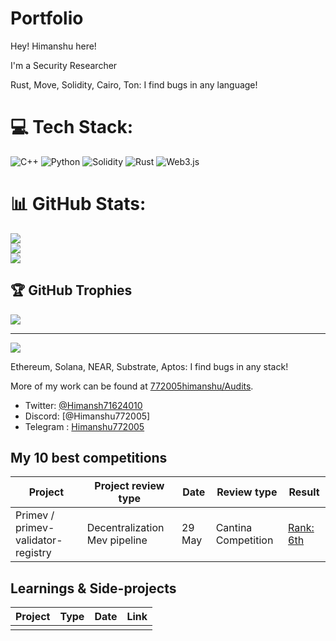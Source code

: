 # Portfolio

Hey! Himanshu here!

I'm a Security Researcher

Rust, Move, Solidity, Cairo, Ton: I find bugs in any language!


# 💻 Tech Stack:
![C++](https://img.shields.io/badge/c++-%2300599C.svg?style=for-the-badge&logo=c%2B%2B&logoColor=white) ![Python](https://img.shields.io/badge/python-3670A0?style=for-the-badge&logo=python&logoColor=ffdd54) ![Solidity](https://img.shields.io/badge/Solidity-%23363636.svg?style=for-the-badge&logo=solidity&logoColor=white) ![Rust](https://img.shields.io/badge/rust-%23000000.svg?style=for-the-badge&logo=rust&logoColor=white) ![Web3.js](https://img.shields.io/badge/web3.js-F16822?style=for-the-badge&logo=web3.js&logoColor=white)
# 📊 GitHub Stats:
![](https://github-readme-stats.vercel.app/api?username=772005himanshu&theme=dark&hide_border=false&include_all_commits=false&count_private=false)<br/>
![](https://nirzak-streak-stats.vercel.app/?user=772005himanshu&theme=dark&hide_border=false)<br/>
![](https://github-readme-stats.vercel.app/api/top-langs/?username=772005himanshu&theme=dark&hide_border=false&include_all_commits=false&count_private=false&layout=compact)

## 🏆 GitHub Trophies
![](https://github-profile-trophy.vercel.app/?username=772005himanshu&theme=radical&no-frame=false&no-bg=true&margin-w=4)

---
[![](https://visitcount.itsvg.in/api?id=772005himanshu&icon=0&color=0)](https://visitcount.itsvg.in)

<!-- Proudly created with GPRM ( https://gprm.itsvg.in ) -->

Ethereum, Solana, NEAR, Substrate, Aptos: I find bugs in any stack!

More of my work can be found at [772005himanshu/Audits](https://github.com/772005himanshu/Audits).

- Twitter: [@Himansh71624010](https://x.com/Himansh71624010)
- Discord: [@Himanshu772005]
- Telegram : [Himanshu772005](https://t.me/Himanshu772005)

## My 10 best competitions

| Project              | Project review type           | Date              | Review type         | Result          |
|----------------------|-------------------------------|-------------------|---------------------|-----------------|
| Primev / primev-validator-registry    | Decentralization Mev pipeline | 29 May  | Cantina Competition | [Rank: 6th ]()        |
   

## Learnings & Side-projects

| Project                             | Type         | Date                        | Link                                    |
|-------------------------------------|--------------|-----------------------------|-----------------------------------------|
|  |        |       |  |

